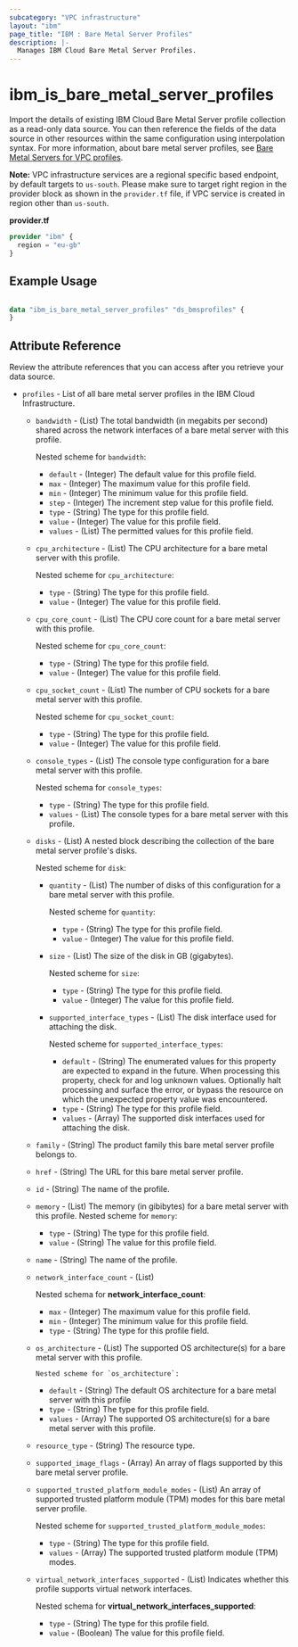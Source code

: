 ```yaml
---
subcategory: "VPC infrastructure"
layout: "ibm"
page_title: "IBM : Bare Metal Server Profiles"
description: |-
  Manages IBM Cloud Bare Metal Server Profiles.
---
```


# ibm\_is_bare_metal_server_profiles

Import the details of existing IBM Cloud Bare Metal Server profile collection as a read-only data source. You can then reference the fields of the data source in other resources within the same configuration using interpolation syntax. For more information, about bare metal server profiles, see [Bare Metal Servers for VPC profiles](https://cloud.ibm.com/docs/vpc?topic=vpc-bare-metal-servers-profile).

**Note:** 
VPC infrastructure services are a regional specific based endpoint, by default targets to `us-south`. Please make sure to target right region in the provider block as shown in the `provider.tf` file, if VPC service is created in region other than `us-south`.

**provider.tf**

```terraform
provider "ibm" {
  region = "eu-gb"
}
```

## Example Usage

```terraform

data "ibm_is_bare_metal_server_profiles" "ds_bmsprofiles" {
}

```

## Attribute Reference

Review the attribute references that you can access after you retrieve your data source. 

- `profiles` - List of all bare metal server profiles in the IBM Cloud Infrastructure.
  - `bandwidth` - (List) The total bandwidth (in megabits per second) shared across the network interfaces of a bare metal server with this profile.
    
      Nested scheme for `bandwidth`:
      - `default` - (Integer) The default value for this profile field.
      - `max` - (Integer) The maximum value for this profile field.
      - `min` - (Integer) The minimum value for this profile field.
      - `step` - (Integer) The increment step value for this profile field.
      - `type` - (String) The type for this profile field.
      - `value` - (Integer) The value for this profile field.
      - `values` - (List) The permitted values for this profile field.
  - `cpu_architecture` - (List) The CPU architecture for a bare metal server with this profile.
    
      Nested scheme for `cpu_architecture`:
      - `type` - (String) The type for this profile field.
      - `value` - (Integer) The value for this profile field.
  - `cpu_core_count` - (List) The CPU core count for a bare metal server with this profile.
    
      Nested scheme for `cpu_core_count`:
      - `type` - (String) The type for this profile field.
      - `value` - (Integer) The value for this profile field.
  - `cpu_socket_count` - (List) The number of CPU sockets for a bare metal server with this profile.
    
      Nested scheme for `cpu_socket_count`:
      - `type` - (String) The type for this profile field.
      - `value` - (Integer) The value for this profile field.
  - `console_types` - (List) The console type configuration for a bare metal server with this profile.
    
    Nested schema for  `console_types`:
    - `type` - (String) The type for this profile field.
    - `values` - (List) The console types for a bare metal server with this profile.

  - `disks` - (List) A nested block describing the collection of the bare metal server profile's disks.
    
      Nested scheme for `disk`:
      - `quantity` - (List) The number of disks of this configuration for a bare metal server with this profile.

          Nested scheme for `quantity`:
          - `type` - (String) The type for this profile field.
          - `value` - (Integer) The value for this profile field.

      - `size` - (List) The size of the disk in GB (gigabytes).

          Nested scheme for `size`:
          - `type` - (String) The type for this profile field.
          - `value` - (Integer) The value for this profile field.
      - `supported_interface_types` - (List) The disk interface used for attaching the disk.
        
          Nested scheme for `supported_interface_types`:
          - `default` - (String) The enumerated values for this property are expected to expand in the future. When processing this property, check for and log unknown values. Optionally halt processing and surface the error, or bypass the resource on which the unexpected property value was encountered.
          - `type` - (String) The type for this profile field.
          - `values` - (Array) The supported disk interfaces used for attaching the disk.
  - `family` - (String) The product family this bare metal server profile belongs to.
  - `href` - (String) The URL for this bare metal server profile.
  - `id` - (String) The name of the profile.
  - `memory` - (List) The memory (in gibibytes) for a bare metal server with this profile.
        Nested scheme for `memory`:
      - `type` - (String) The type for this profile field.
      - `value` - (String) The value for this profile field.
  - `name` - (String) The name of the profile.
  - `network_interface_count` - (List) 
  
    Nested schema for **network_interface_count**:
    - `max` - (Integer) The maximum value for this profile field.
    - `min` - (Integer) The minimum value for this profile field.
    - `type` - (String) The type for this profile field.
  - `os_architecture` - (List) The supported OS architecture(s) for a bare metal server with this profile.

        Nested scheme for `os_architecture`:
      - `default` - (String) The default OS architecture for a bare metal server with this profile
      - `type` - (String) The type for this profile field.
      - `values` - (Array) The supported OS architecture(s) for a bare metal server with this profile.
  - `resource_type` - (String) The resource type.
  - `supported_image_flags` - (Array) An array of flags supported by this bare metal server profile.
  - `supported_trusted_platform_module_modes` - (List) An array of supported trusted platform module (TPM) modes for this bare metal server profile.

      Nested scheme for `supported_trusted_platform_module_modes`:
      - `type` - (String) The type for this profile field.
      - `values` - (Array) The supported trusted platform module (TPM) modes.

  - `virtual_network_interfaces_supported` - (List) Indicates whether this profile supports virtual network interfaces.

      Nested schema for **virtual_network_interfaces_supported**:
      - `type` - (String) The type for this profile field.
      - `value` - (Boolean) The value for this profile field.